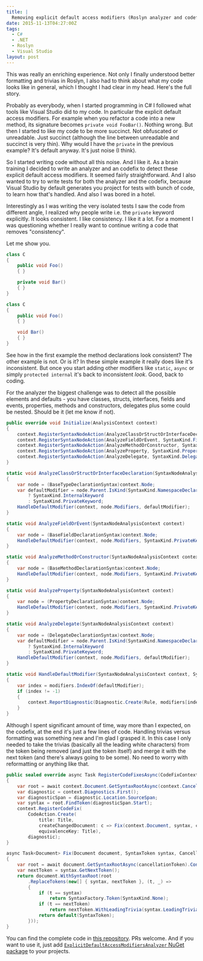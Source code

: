 ```yaml
---
title: |
  Removing explicit default access modifiers (Roslyn analyzer and codefix)
date: 2015-11-13T04:27:00Z
tags:
  - C#
  - .NET
  - Roslyn
  - Visual Studio
layout: post
---
```

This was really an enriching experience. Not only I finally understood better formatting and trivias in Roslyn, I also had to think about what my code looks like in general, which I thought I had clear in my head. Here's the full story.

<!-- excerpt -->

Probably as everybody, when I started programming in C# I followed what tools like Visual Studio did to my code. In particular the explicit default access modifiers. For example when you refactor a code into a new method, its signature becomes `private void FooBar()`. Nothing wrong. But then I started to like my code to be more succinct. Not obfuscated or unreadable. Just succinct (although the line between unreadable and succinct is very thin). Why would I have the `private` in the previous example? It's default anyway. It's just noise (I think).

So I started writing code without all this noise. And I like it. As a brain training I decided to write an analyzer and an codefix to detect these explicit default access modifiers. It seemed fairly straightforward. And I also wanted to try to write tests for both the analyzer and the codefix, because Visual Studio by default generates you project for tests with bunch of code, to learn how that's handled. And also I was bored in a hotel.

Interestingly as I was writing the very isolated tests I saw the code from different angle, I realized why people write i.e. the `private` keyword explicitly. It looks consistent. I like consistency. I like it a lot. For a moment I was questioning whether I really want to continue writing a code that removes "consistency".

Let me show you.

```csharp
class C
{
	public void Foo()
	{ }

	private void Bar()
	{ }
}
```


```csharp
class C
{
	public void Foo()
	{ }

	void Bar()
	{ }
}
```

See how in the first example the method declarations look consistent? The other example is not. Or is it? In these simple example it really does like it's inconsistent. But once you start adding other modifiers like `static`, `async` or simply `protected internal` it's back to inconsistent _look_. Good, back to coding.

For the analyzer the biggest challenge was to detect all the possible elements and defaults - you have classes, structs, interfaces, fields and events, properties, methods and constructors, delegates plus some could be nested. Should be it (let me know if not).

```csharp
public override void Initialize(AnalysisContext context)
{
	context.RegisterSyntaxNodeAction(AnalyzeClassOrStructOrInterfaceDeclaration, SyntaxKind.ClassDeclaration, SyntaxKind.StructDeclaration, SyntaxKind.InterfaceDeclaration, SyntaxKind.EnumDeclaration);
	context.RegisterSyntaxNodeAction(AnalyzeFieldOrEvent, SyntaxKind.FieldDeclaration, SyntaxKind.EventFieldDeclaration);
	context.RegisterSyntaxNodeAction(AnalyzeMethodOrConstructor, SyntaxKind.MethodDeclaration, SyntaxKind.ConstructorDeclaration);
	context.RegisterSyntaxNodeAction(AnalyzeProperty, SyntaxKind.PropertyDeclaration);
	context.RegisterSyntaxNodeAction(AnalyzeDelegate, SyntaxKind.DelegateDeclaration);
}

static void AnalyzeClassOrStructOrInterfaceDeclaration(SyntaxNodeAnalysisContext context)
{
	var node = (BaseTypeDeclarationSyntax)context.Node;
	var defaultModifier = node.Parent.IsKind(SyntaxKind.NamespaceDeclaration)
		? SyntaxKind.InternalKeyword
		: SyntaxKind.PrivateKeyword;
	HandleDefaultModifier(context, node.Modifiers, defaultModifier);
}

static void AnalyzeFieldOrEvent(SyntaxNodeAnalysisContext context)
{
	var node = (BaseFieldDeclarationSyntax)context.Node;
	HandleDefaultModifier(context, node.Modifiers, SyntaxKind.PrivateKeyword);
}

static void AnalyzeMethodOrConstructor(SyntaxNodeAnalysisContext context)
{
	var node = (BaseMethodDeclarationSyntax)context.Node;
	HandleDefaultModifier(context, node.Modifiers, SyntaxKind.PrivateKeyword);
}

static void AnalyzeProperty(SyntaxNodeAnalysisContext context)
{
	var node = (PropertyDeclarationSyntax)context.Node;
	HandleDefaultModifier(context, node.Modifiers, SyntaxKind.PrivateKeyword);
}

static void AnalyzeDelegate(SyntaxNodeAnalysisContext context)
{
	var node = (DelegateDeclarationSyntax)context.Node;
	var defaultModifier = node.Parent.IsKind(SyntaxKind.NamespaceDeclaration)
		? SyntaxKind.InternalKeyword
		: SyntaxKind.PrivateKeyword;
	HandleDefaultModifier(context, node.Modifiers, defaultModifier);
}

static void HandleDefaultModifier(SyntaxNodeAnalysisContext context, SyntaxTokenList modifiers, SyntaxKind defaultModifier)
{
	var index = modifiers.IndexOf(defaultModifier);
	if (index != -1)
	{
		context.ReportDiagnostic(Diagnostic.Create(Rule, modifiers[index].GetLocation()));
	}
}
```

Although I spent significant amount of time, way more than I expected, on the codefix, at the end it's just a few lines of code. Handling trivias versus formatting was something new and I'm glad I grasped it. In this case I only needed to take the trivias (basically all the leading white characters) from the token being removed (and just the token itself) and merge it with the next token (and there's always going to be some). No need to worry with reformatting or anything like that.

```csharp
public sealed override async Task RegisterCodeFixesAsync(CodeFixContext context)
{
	var root = await context.Document.GetSyntaxRootAsync(context.CancellationToken).ConfigureAwait(false);
	var diagnostic = context.Diagnostics.First();
	var diagnosticSpan = diagnostic.Location.SourceSpan;
	var syntax = root.FindToken(diagnosticSpan.Start);
	context.RegisterCodeFix(
		CodeAction.Create(
			title: Title,
			createChangedDocument: c => Fix(context.Document, syntax, c),
			equivalenceKey: Title),
		diagnostic);
}

async Task<Document> Fix(Document document, SyntaxToken syntax, CancellationToken cancellationToken)
{
	var root = await document.GetSyntaxRootAsync(cancellationToken).ConfigureAwait(false);
	var nextToken = syntax.GetNextToken();
	return document.WithSyntaxRoot(root
		.ReplaceTokens(new[] { syntax, nextToken }, (t, _) =>
		{
			if (t == syntax)
				return SyntaxFactory.Token(SyntaxKind.None);
			if (t == nextToken)
				return nextToken.WithLeadingTrivia(syntax.LeadingTrivia.AddRange(nextToken.LeadingTrivia));
			return default(SyntaxToken);
		}));
}
```

You can find the complete code in [this repository][1]. PRs welcome. And if you want to use it, just add [`ExplicitDefaultAccessModifiersAnalyzer` NuGet package][2] to your projects.

[1]: https://github.com/cincuranet/ExplicitDefaultAccessModifiersAnalyzer
[2]: http://www.nuget.org/packages/ExplicitDefaultAccessModifiersAnalyzer